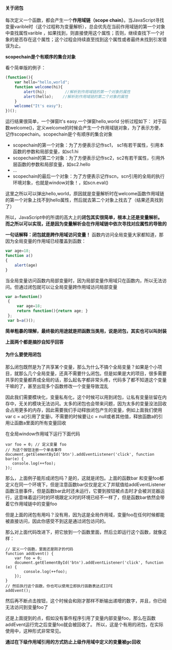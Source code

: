 #### 关于闭包

每次定义一个函数，都会产生一个**作用域链（scope chain）**。当JavaScript寻找变量varible时（这个过程称为变量解析），总会优先在当前作用域链的第一个对象中查找属性varible ，如果找到，则直接使用这个属性；否则，继续查找下一个对象的是否存在这个属性；这个过程会持续直至找到这个属性或者最终未找到引发错误为止。

**scopechain是个有顺序的集合对象**

看个简单版的例子：

``` JavaScript
(function(){
    var hello="hello,world";
    function welcome(hi){
        alert(hi);        //解析到作用域链的第一个对象的属性
        alert(hello);    //解析到作用域链的第二个对象的属性
    }
    welcome("It's easy");
})();
```

运行结果很简单，一个弹窗It's easy.一个弹窗hello,world
分析过程如下：
对于函数welcome()，定义welcome的时候会产生一个作用域链对象，为了表示方便，记作scopechain。scopechain是个有顺序的集合对象
- scopechain的第一个对象：为了方便表示记作sc1， sc1有若干属性，引用本函数的参数和局部变量，如sc1.hi
- scopechain的第二个对象：为了方便表示记作sc2，sc2有若干属性，引用外层函数的参数和局部变量，如sc2.hello
- ...
- scopechain的最后一个对象：为了方便表示记作scn，scn引用的全局的执行环境对象，也就是window对象！，如scn.eval()

这里之所以可以弹出hello,world，原因就是变量解析时在welcome函数作用域链的第一个对象上找不到hello属性，然后就去第二个对象上找去了（结果还真找到了）

所以，JavaScript中的所谓的高大上的**闭包其实很简单，根本上还是变量解析。而之所以可以实现，还是因为变量解析会在作用域链中依次寻找对应属性的导致的**

**一句话解释：闭包就是跨作用域访问变量！**
函数内访问全局变量大家都知道，那因为全局变量的作用域已经覆盖到函数：
```JavaScript
var age=18;
function a()
{
    alert(age)
}
```
当全局变量访问函数内局部变量时，因为局部变量作用域只在函数内，所以无法访问。但通过闭包就可以让全局变量跨作用域访问局部变量
```JavaScript
var a=function()
 {
     var age=18;
     return function(){return age; }
 };
 var b=a()();

```

**简单粗暴的理解，最终极的用途就是把函数当类用，说是闭包，其实也可以叫封装**

**上面两个都是摘抄自知乎回答**

#### 为什么要使用闭包

那么闭包既然是为了共享某个变量，那么为什么不搞个全局变量？如果是个小项目，就那么几个全局变量，还真不需要什么闭包。但是如果是大的项目，很多需要共享的变量都弄成全局的话，那么起名字都非常头疼，代码多了都不知道这个变量干嘛的了，甚至出现多个函数修改一个变量导致混乱

因此我们需要模块化，变量私有化，这个时候可以用到闭包，让私有变量驻留在内存中，无关的模块无法访问。太多的闭包也会带来问题，因为太多的变量没法回收会占用更多的内存，因此需要我们手动释放闭包产生的变量，例如上面我们使用var c = a()引用了变量i，不需要的时候要让c = null或者其他值，释放函数a的引用让函数a里面的所有变量回收

在全局window作用域下运行下面代码
```
var foo = 0; // 定义变量 foo
// 为这个按钮注册一个单击事件
document.getElementById('btn').addEventListener('click', function bar(e) {
   console.log(++foo);
});
```

那么，上面例子能形成闭包吗？是的，这就是闭包。上面的函数bar 和变量foo都定义在同一个环境下，但是注意函数bar仅仅是定义了并赋值给addEventListener函数注册事件，但是函数bar此时还未运行，它要到按钮被点击时才会被浏览器运行，这意味着运行时的环境跟定义时的环境已经不一样了，但是函数bar依然会带着它作用域链中的变量foo

但是上面的闭包有用吗？没有用，因为这是全局作用域，变量foo在任何时候都能被直接访问，因此你感受不到这是通过闭包访问的。

那么对上面代码改进下，把它放到一个函数里面，然后立即运行这个函数，就像这样：
```
// 定义一个函数，里面还是刚才的代码
function addEvent() {
    var foo = 0;
    document.getElementById('btn').addEventListener('click', function (e) {
        console.log(++foo);
    });
}
// 然后执行这个函数，你也可以使用立即执行函数表达式IIFE
addEvent();
```
然后再不断点击按钮，这个时候会和刚才那样不断输出递增的数字，并且，你已经无法访问到变量foo了

还是上面提到的点，假如没有事件程序引用了变量内部变量foo，那么在函数addEvent运行完之后变量foo就会被回收了。 所以，这是个有用的闭包，在实际使用中，这种形式非常常见。


**通过在下级作用域引用的方式防止上级作用域中定义的变量被gc回收**
